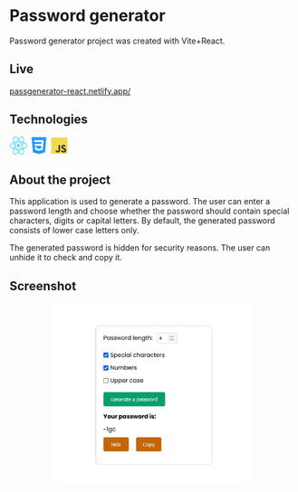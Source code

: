 # Password generator

Password generator project was created with Vite+React.

## Live

<a href = 'https://passgenerator-react.netlify.app'>passgenerator-react.netlify.app/</a>

## Technologies

<p align="left">
<a href="https://react.dev/"><img src="./src/img/React-icon.png" style="width:32px; height:32px;" alt="React icon"></a>
<a href="https://developer.mozilla.org/en-US/docs/Web/CSS?retiredLocale=pl"><img src="./src/img/css3_icon.svg" style="width:32px; height:32px;" alt="Css icon"></a>
<a href="https://developer.mozilla.org/en-US/docs/Web/JavaScript"><img src="./src/img/js_icon.svg" style="width:32px; height:32px;" alt="JS icon"></a>

## About the project

This application is used to generate a password. The user can enter a password length and choose whether the password should contain special characters, digits or capital letters. By default, the generated password consists of lower case letters only.

The generated password is hidden for security reasons. The user can unhide it to check and copy it.

## Screenshot

  <p align="center">
  <img src="./src//img/pass_generator.PNG" width= "70%" height= "70%" alt="Main app screenshot">
  </p>
